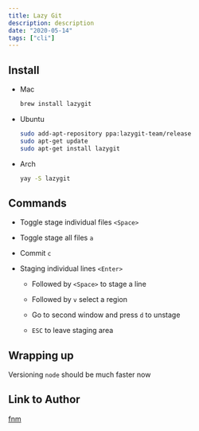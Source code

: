```yaml
---
title: Lazy Git
description: description
date: "2020-05-14"
tags: ["cli"]
---
```


## Install

- Mac

  ```sh
  brew install lazygit
  ```

* Ubuntu

  ```sh
  sudo add-apt-repository ppa:lazygit-team/release
  sudo apt-get update
  sudo apt-get install lazygit
  ```

* Arch

  ```sh
  yay -S lazygit
  ```

## Commands

- Toggle stage individual files `<Space>`

- Toggle stage all files `a`

- Commit `c`

- Staging individual lines `<Enter>`

  - Followed by `<Space>` to stage a line

  - Followed by `v` select a region

  - Go to second window and press `d` to unstage

  - `ESC` to leave staging area

## Wrapping up

Versioning `node` should be much faster now

## Link to Author

[fnm](https://github.com/Schniz/fnm)
